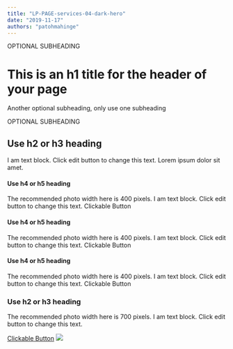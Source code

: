 ```yaml
---
title: "LP-PAGE-services-04-dark-hero"
date: "2019-11-17"
authors: "patohmahinge"
---
```


OPTIONAL SUBHEADING

# This is an h1 title for the header of your page

Another optional subheading, only use one subheading

OPTIONAL SUBHEADING

## Use h2 or h3 heading

I am text block. Click edit button to change this text. Lorem ipsum dolor sit amet.

#### Use h4 or h5 heading

The recommended photo width here is 400 pixels. I am text block. Click edit button to change this text. Clickable Button

#### Use h4 or h5 heading

The recommended photo width here is 400 pixels. I am text block. Click edit button to change this text. Clickable Button

#### Use h4 or h5 heading

The recommended photo width here is 400 pixels. I am text block. Click edit button to change this text. Clickable Button

### Use h2 or h3 heading

The recommended photo width here is 700 pixels. I am text block. Click edit button to change this text.

[Clickable Button](#) ![](images/placeholder-700x450.jpg)
